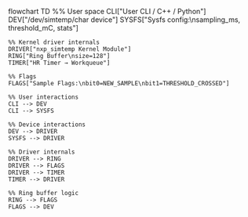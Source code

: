 flowchart TD
    %% User space
    CLI["User CLI / C++ / Python"]
    DEV["/dev/simtemp/char device"]
    SYSFS["Sysfs config:\nsampling_ms, threshold_mC, stats"]

    %% Kernel driver internals
    DRIVER["nxp_simtemp Kernel Module"]
    RING["Ring Buffer\nsize=128"]
    TIMER["HR Timer → Workqueue"]

    %% Flags
    FLAGS["Sample Flags:\nbit0=NEW_SAMPLE\nbit1=THRESHOLD_CROSSED"]

    %% User interactions
    CLI --> DEV
    CLI --> SYSFS

    %% Device interactions
    DEV --> DRIVER
    SYSFS --> DRIVER

    %% Driver internals
    DRIVER --> RING
    DRIVER --> FLAGS
    DRIVER --> TIMER
    TIMER --> DRIVER

    %% Ring buffer logic
    RING --> FLAGS
    FLAGS --> DEV


